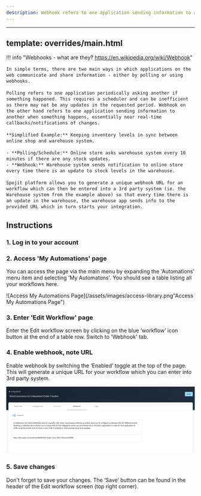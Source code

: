 ```yaml
---
description: Webhook refers to one application sending information to another when something happens, essentially near real-time callbacks/notifications of changes.
---
```

---
template: overrides/main.html
---

!!! info "Webhooks - what are they? https://en.wikipedia.org/wiki/Webhook"

    In simple terms, there are two main ways in which applications on the web communicate and share information - either by polling or using webhooks.

    Polling refers to one application periodically asking another if something happened. This requires a scheduler and can be inefficient as there may not be any updates in the requested period. Webhook on the other hand refers to one application sending information to another when something happens, essentially near real-time callbacks/notifications of changes.

    **Simplified Example:** Keeping inventory levels in sync between online shop and warehouse system.

    - **Polling/Schedule:** Online store asks warehouse system every 10 minutes if there are any stock updates.
    - **Webhook:** Warehouse system sends notification to online store every time there is an update to stock levels in the warehouse.

    Spojit platform allows you to generate a unique webhook URL for an workflow which can then be entered into a 3rd party system (ie. the Warehouse system from the example above) so that every time there is an update in the warehouse, the warehouse app sends info to the provided URL which in turn starts your integration.


## Instructions
### 1. Log in to your account

### 2. Access 'My Automations' page

  You can access the page via the main menu by expanding  the 'Automations' menu item and selecting 'My Automatons'. You should see a table listing all your workflows here.

  ![Access My Automations Page](/assets/images/access-library.png"Access My Automations Page")

### 3. Enter 'Edit Workflow' page

  Enter the Edit workflow screen by clicking on the blue ‘workflow’ icon button at the end of a table row. Switch to 'Webhook' tab.

### 4. Enable webhook, note URL

  Enable webhook by switching the ‘Enabled’ toggle at the top of the page. This will generate a unique URL for your workflow which you can enter into 3rd party system.

  ![Edit Workflow - Webhook Activate](/assets/images/edit-integration-webhook.png "Edit Workflow - Webhook Activate")

### 5. Save changes

  Don't forget to save your changes. The ‘Save’ button can be found in the header of the Edit workflow screen (top right corner).
